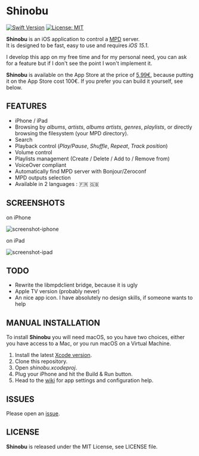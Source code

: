 # Shinobu

[![Swift Version](https://img.shields.io/badge/Swift-5.7-orange.svg)](https://swift.org/)
[![License: MIT](https://img.shields.io/badge/license-MIT-blue.svg?style=flat)](https://github.com/Nyx0uf/shinobu/blob/master/LICENSE)

**Shinobu** is an iOS application to control a [MPD](http://www.musicpd.org/) server.  
It is designed to be fast, easy to use and requires *iOS 15.1*.

I develop this app on my free time and for my personal need, you can ask for a feature but if I don't see the point I won't implement it.

**Shinobu** is available on the App Store at the price of [5,99€](https://apps.apple.com/us/app/shinobu/id6443788422), because putting it on the App Store cost 100€. If you prefer you can build it yourself, see below.

## FEATURES

- iPhone / iPad
- Browsing by *albums*, *artists*, *albums artists*, *genres*, *playlists*, or directly browsing the filesystem (your MPD directory).
- Search
- Playback control (*Play/Pause*, *Shuffle*, *Repeat*, *Track position*)
- Volume control
- Playlists management (Create / Delete / Add to / Remove from)
- VoiceOver compliant
- Automatically find MPD server with Bonjour/Zeroconf
- MPD outputs selection
- Available in 2 languages : 🇫🇷 🇬🇧

## SCREENSHOTS

on iPhone

![screenshot-iphone](https://static.whine.fr/images/2019/shinobu-iphone.jpg)

on iPad

![screenshot-ipad](https://static.whine.fr/images/2019/shinobu-ipad.jpg)

## TODO

- Rewrite the libmpdclient bridge, because it is ugly
- Apple TV version (probably never)
- An nice app icon. I have absolutely no design skills, if someone wants to help

## MANUAL INSTALLATION

To install **Shinobu** you will need macOS, so you have two choices, either you have access to a Mac, or you run macOS on a Virtual Machine.

1. Install the latest [Xcode version](https://itunes.apple.com/fr/app/xcode/id497799835?l=en&mt=12).
2. Clone this repository.
3. Open *shinobu.xcodeproj*.
4. Plug your iPhone and hit the Build & Run button.
5. Head to the [wiki](https://github.com/Nyx0uf/shinobu/wiki) for app settings and configuration help.

## ISSUES

Please open an [issue](https://github.com/Nyx0uf/shinobu/issues).

## LICENSE

**Shinobu** is released under the MIT License, see LICENSE file.
